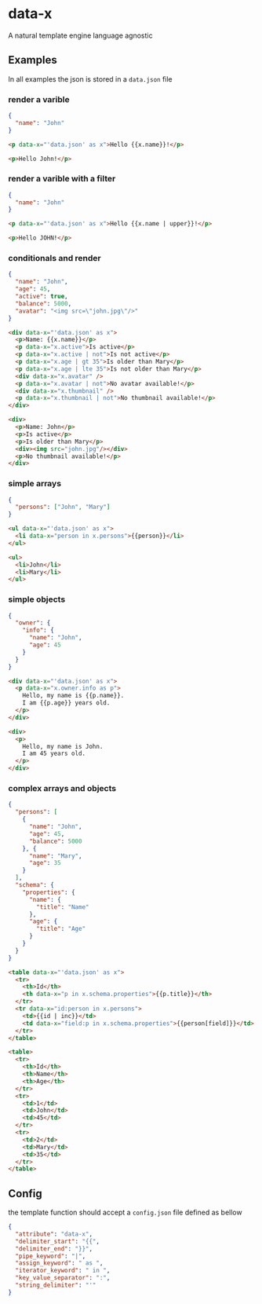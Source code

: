 # data-x
A natural template engine language agnostic

## Examples
In all examples the json is stored in a `data.json` file

### render a varible
```json
{
  "name": "John"
}
```
```html
<p data-x="'data.json' as x">Hello {{x.name}}!</p>
```
```html
<p>Hello John!</p>
```

### render a varible with a filter
```json
{
  "name": "John"
}
```
```html
<p data-x="'data.json' as x">Hello {{x.name | upper}}!</p>
```
```html
<p>Hello JOHN!</p>
```

### conditionals and render
```json
{
  "name": "John",
  "age": 45,
  "active": true,
  "balance": 5000,
  "avatar": "<img src=\"john.jpg\"/>"
}
```
```html
<div data-x="'data.json' as x">
  <p>Name: {{x.name}}</p>
  <p data-x="x.active">Is active</p>
  <p data-x="x.active | not">Is not active</p>
  <p data-x="x.age | gt 35">Is older than Mary</p>
  <p data-x="x.age | lte 35">Is not older than Mary</p>
  <div data-x="x.avatar" />
  <p data-x="x.avatar | not">No avatar available!</p>
  <div data-x="x.thumbnail" />
  <p data-x="x.thumbnail | not">No thumbnail available!</p>
</div>
```
```html
<div>
  <p>Name: John</p>
  <p>Is active</p>
  <p>Is older than Mary</p>
  <div><img src="john.jpg"/></div>
  <p>No thumbnail available!</p>
</div>
```

### simple arrays
```json
{
  "persons": ["John", "Mary"]
}
```
```html
<ul data-x="'data.json' as x">
  <li data-x="person in x.persons">{{person}}</li>
</ul>
```
```html
<ul>
  <li>John</li>
  <li>Mary</li>
</ul>
```

### simple objects
```json
{
  "owner": {
    "info": {
      "name": "John",
      "age": 45
    }
  }
}
```
```html
<div data-x="'data.json' as x">
  <p data-x="x.owner.info as p">
    Hello, my name is {{p.name}}.
    I am {{p.age}} years old.
  </p>
</div>
```
```html
<div>
  <p>
    Hello, my name is John.
    I am 45 years old.
  </p>
</div>
```

### complex arrays and objects
```json
{
  "persons": [
    {
      "name": "John",
      "age": 45,
      "balance": 5000
    }, {
      "name": "Mary",
      "age": 35
    }
  ],
  "schema": {
    "properties": {
      "name": {
        "title": "Name"
      },
      "age": {
        "title": "Age"
      }
    }
  }
}
```
```html
<table data-x="'data.json' as x">
  <tr>
    <th>Id</th>
    <th data-x="p in x.schema.properties">{{p.title}}</th>
  </tr>
  <tr data-x="id:person in x.persons">
    <td>{{id | inc}}</td>
    <td data-x="field:p in x.schema.properties">{{person[field]}}</td>
  </tr>
</table>
```
```html
<table>
  <tr>
    <th>Id</th>
    <th>Name</th>
    <th>Age</th>
  </tr>
  <tr>
    <td>1</td>
    <td>John</td>
    <td>45</td>
  </tr>
  <tr>
    <td>2</td>
    <td>Mary</td>
    <td>35</td>
  </tr>
</table>
```

## Config
the template function should accept a `config.json` file defined as bellow
```json
{
  "attribute": "data-x",
  "delimiter_start": "{{",
  "delimiter_end": "}}",
  "pipe_keyword": "|",
  "assign_keyword": " as ",
  "iterator_keyword": " in ",
  "key_value_separator": ":",
  "string_delimiter": "'"
}
```
